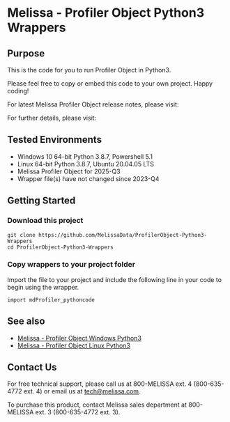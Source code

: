 # Melissa - Profiler Object Python3 Wrappers

## Purpose

This is the code for you to run Profiler Object in Python3.
    
Please feel free to copy or embed this code to your own project. Happy coding!

For latest Melissa Profiler Object release notes, please visit: 

For further details, please visit: 

## Tested Environments

- Windows 10 64-bit Python 3.8.7, Powershell 5.1
- Linux 64-bit Python 3.8.7, Ubuntu 20.04.05 LTS
- Melissa Profiler Object for 2025-Q3
- Wrapper file(s) have not changed since 2023-Q4

## Getting Started

### Download this project
```
git clone https://github.com/MelissaData/ProfilerObject-Python3-Wrappers
cd ProfilerObject-Python3-Wrappers
```

### Copy wrappers to your project folder

Import the file to your project and include the following line in your code to begin using the wrapper.

```
import mdProfiler_pythoncode
```

## See also

- [Melissa - Profiler Object Windows Python3](https://github.com/MelissaData/ProfilerObject-Python3)
- [Melissa - Profiler Object Linux Python3](https://github.com/MelissaData/ProfilerObject-Python3)
    
## Contact Us

For free technical support, please call us at 800-MELISSA ext. 4
(800-635-4772 ext. 4) or email us at tech@melissa.com.

To purchase this product, contact Melissa sales department at
800-MELISSA ext. 3 (800-635-4772 ext. 3).
